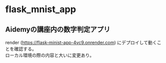 # flask_mnist_app

## Aidemyの講座内の数字判定アプリ
render  (https://flask-minist-app-4vc9.onrender.com)  にデプロイして動くことを確認する。  
ローカル環境の際の内容と大いに変更あり。
